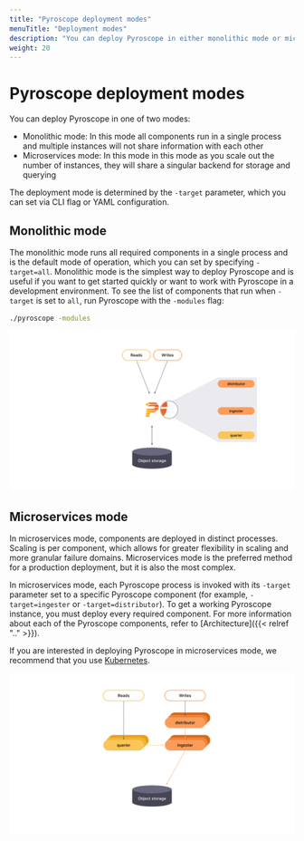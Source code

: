 ```yaml
---
title: "Pyroscope deployment modes"
menuTitle: "Deployment modes"
description: "You can deploy Pyroscope in either monolithic mode or microservices mode."
weight: 20
---
```


# Pyroscope deployment modes

You can deploy Pyroscope in one of two modes:

- Monolithic mode: In this mode all components run in a single process and multiple instances will not share information with each other
- Microservices mode: In this mode in this mode as you scale out the number of instances, they will share a singular backend for storage and querying

The deployment mode is determined by the `-target` parameter, which you can set via CLI flag or YAML configuration.

## Monolithic mode

The monolithic mode runs all required components in a single process and is the default mode of operation, which you can set by specifying `-target=all`. Monolithic mode is the simplest way to deploy Pyroscope and is useful if you want to get started quickly or want to work with Pyroscope in a development environment. To see the list of components that run when `-target` is set to `all`, run Pyroscope with the `-modules` flag:

```bash
./pyroscope -modules
```

[//]: # "Diagram source at https://docs.google.com/presentation/d/1C1fl0pH8wmKZe8gXo-VwmUuLvGiPmADfvey15FSkWpE/edit#slide=id.g11694eaa76e_0_0"

![Pyroscope's monolithic mode](monolithic-mode.svg)
<!--
Monolithic mode can be horizontally scaled out by deploying multiple Pyroscope binaries with `-target=all`. This approach provides high-availability and increased scale without the configuration complexity of the full [microservices deployment](#microservices-mode).

[//]: # "Diagram source at https://docs.google.com/presentation/d/1C1fl0pH8wmKZe8gXo-VwmUuLvGiPmADfvey15FSkWpE/edit#slide=id.g11658e7e4c6_1_20"

![Pyroscope's horizontally scaled monolithic mode](scaled-monolithic-mode.svg)
 -->
## Microservices mode

In microservices mode, components are deployed in distinct processes. Scaling is per component, which allows for greater flexibility in scaling and more granular failure domains. Microservices mode is the preferred method for a production deployment, but it is also the most complex.

In microservices mode, each Pyroscope process is invoked with its `-target` parameter set to a specific Pyroscope component (for example, `-target=ingester` or `-target=distributor`). To get a working Pyroscope instance, you must deploy every required component. For more information about each of the Pyroscope components, refer to [Architecture]({{< relref ".." >}}).

If you are interested in deploying Pyroscope in microservices mode, we recommend that you use [Kubernetes](https://kubernetes.io/).

[//]: # "Diagram source at https://docs.google.com/presentation/d/1C1fl0pH8wmKZe8gXo-VwmUuLvGiPmADfvey15FSkWpE/edit#slide=id.g11658e7e4c6_1_53"

![Pyroscope's microservices mode](microservices-mode.svg)
